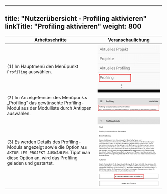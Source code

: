 
---
title: "Nutzerübersicht - Profiling aktivieren"
linkTitle: "Profiling aktivieren"
weight: 800
---

| Arbeitsschritte | Veranschaulichung |
| ------ | :-----: |
| (1) Im Hauptmenü den Menüpunkt `Profiling` auswählen. | ![](/screenshots/fig/FirstSteps/de/FirstSteps_1_8_img_01_de.jpg) |
| (2) Im Anzeigefenster des Menüpunkts „Profiling“ das gewünschte Profiling-Modul aus der Modulliste durch Antippen auswählen. | ![](/screenshots/fig/FirstSteps/de/FirstSteps_1_8_img_02_de.jpg) |
| (3) Es werden Details des Profiling-Moduls angezeigt sowie die Option `ALS AKTUELLES PROJEKT AUSWÄHLEN`. Tippt man diese Option an, wird das Profiling geladen und gestartet. | ![](/screenshots/fig/FirstSteps/de/FirstSteps_1_8_img_03_de.jpg) |
